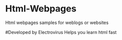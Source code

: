 # Html-Webpages
Html webpages samples for weblogs or websites

#Developed by Electrovirus
Helps you learn html fast
